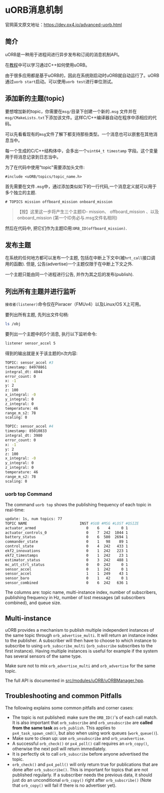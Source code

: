 # uORB消息机制

官网英文原文地址：https://dev.px4.io/advanced-uorb.html

## 简介

uORB是一种用于进程间进行异步发布和订阅的消息机制API。

在[教程](../3_Tutorial/writing_an_application.md)中可以学习通过C++如何使用uORB。

由于很多应用都是基于uORB的，因此在系统刚启动时uORB就自动运行了。uORB通过`uorb start`启动。可以使用`uorb test`进行单位测试。

## 添加新的主题(topic)

要想增加新的topic，你需要在`msg/`目录下创建一个新的`.msg` 文件并在`msg/CMakeLists.txt`下添加该文件。这样C/C++编译器自动在程序中添相应的代码。

可以先看看现有的`msg`文件了解下都支持那些类型。一个消息也可以嵌套在其他消息当中。

每一个生成的C/C++结构体中，会多出一个`uint64_t timestamp` 字段。这个变量用于将消息记录到日志当中。

为了在代码中使用"topic"需要添加头文件:

```
#include <uORB/topics/topic_name.h>
```

首先需要在文件`.msg`中，通过添加类似如下的一行代码,一个消息定义就可以用于多个独立的主题.

```
# TOPICS mission offboard_mission onboard_mission
```

> 【按】这里这一步将产生三个主题ID- mission、 offboard_mission 、以及 onboard_mission (第一个ID务必与.msg文件名相同)

然后在代码中, 把它们作为主题ID用:`ORB_ID(offboard_mission)`.

## 发布主题

在系统的任何地方都可以发布一个主题, 包括在中断上下文中(被`hrt_call`接口调用的函数). 但是, 公告(advertise)一个主题仅限于在中断上下文之外.

一个主题只能由同一个进程进行公告, 并作为其之后的发布(publish).

## 列出所有主题并进行监听

`接收者(listener)`命令仅在Pixracer（FMUv4）以及Linux/OS X上可用。

要列出所有主题, 先列出文件句柄:

```sh
ls /obj
```

要列出一个主题中的5个消息, 执行以下监听命令:

```sh
listener sensor_accel 5
```

得到的输出就是关于该主题的n次内容:

```sh
TOPIC: sensor_accel #3
timestamp: 84978861
integral_dt: 4044
error_count: 0
x: -1
y: 2
z: 100
x_integral: -0
y_integral: 0
z_integral: 0
temperature: 46
range_m_s2: 78
scaling: 0

TOPIC: sensor_accel #4
timestamp: 85010833
integral_dt: 3980
error_count: 0
x: -1
y: 2
z: 100
x_integral: -0
y_integral: 0
z_integral: 0
temperature: 46
range_m_s2: 78
scaling: 0
```

### uorb top Command
The command `uorb top` shows the publishing frequency of each topic in
real-time:

```sh
update: 1s, num topics: 77
TOPIC NAME                        INST #SUB #MSG #LOST #QSIZE
actuator_armed                       0    6    4     0 1
actuator_controls_0                  0    7  242  1044 1
battery_status                       0    6  500  2694 1
commander_state                      0    1   98    89 1
control_state                        0    4  242   433 1
ekf2_innovations                     0    1  242   223 1
ekf2_timestamps                      0    1  242    23 1
estimator_status                     0    3  242   488 1
mc_att_ctrl_status                   0    0  242     0 1
sensor_accel                         0    1  242     0 1
sensor_accel                         1    1  249    43 1
sensor_baro                          0    1   42     0 1
sensor_combined                      0    6  242   636 1
```
The columns are: topic name, multi-instance index, number of subscribers,
publishing frequency in Hz, number of lost messages (all subscribers combined), and
queue size.


## Multi-instance
uORB provides a mechanism to publish multiple independent instances of the same
topic through `orb_advertise_multi`. It will return an instance index to the
publisher. A subscriber will then have to choose to which instance to subscribe
to using `orb_subscribe_multi` (`orb_subscribe` subscribes to the first
instance).
Having multiple instances is useful for example if the system has several
sensors of the same type.

Make sure not to mix `orb_advertise_multi` and `orb_advertise` for the same
topic.

The full API is documented in
[src/modules/uORB/uORBManager.hpp](https://github.com/PX4/Firmware/blob/master/src/modules/uORB/uORBManager.hpp).

## Troubleshooting and common Pitfalls
The following explains some common pitfalls and corner cases:
- The topic is not published: make sure the `ORB_ID()`'s of each call match. It
  is also important that `orb_subscribe` and `orb_unsubscribe` are **called from
  the same task** as `orb_publish`. This applies to `px4_task_spawn_cmd()`, but
  also when using work queues (`work_queue()`).
- Make sure to clean up: use `orb_unsubscribe` and `orb_unadvertise`.
- A successful `orb_check()` or `px4_poll()` call requires an `orb_copy()`,
  otherwise the next poll will return immediately.
- It is perfectly ok to call `orb_subscribe` before anyone advertised the topic.
- `orb_check()` and `px4_poll()` will only return true for publications that are
  done after `orb_subscribe()`. This is important for topics that are not
  published regularly. If a subscriber needs the previous data, it should just
  do an unconditional `orb_copy()` right after `orb_subscribe()` (Note that
  `orb_copy()` will fail if there is no advertiser yet).

